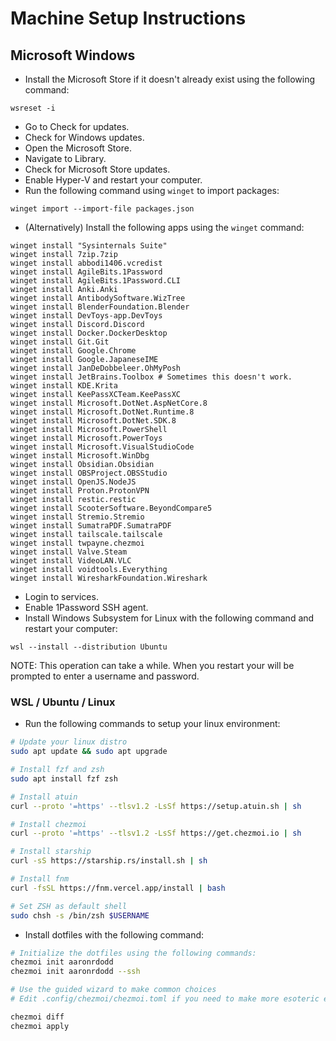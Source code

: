 # Machine Setup Instructions

## Microsoft Windows

- Install the Microsoft Store if it doesn't already exist using the following
  command:

```pwsh
wsreset -i
```

- Go to Check for updates.
- Check for Windows updates.
- Open the Microsoft Store.
- Navigate to Library.
- Check for Microsoft Store updates.
- Enable Hyper-V and restart your computer.
- Run the following command using `winget` to import packages:

```pwsh
winget import --import-file packages.json
```

- (Alternatively) Install the following apps using the `winget` command:

```pwsh
winget install "Sysinternals Suite"
winget install 7zip.7zip
winget install abbodi1406.vcredist
winget install AgileBits.1Password
winget install AgileBits.1Password.CLI
winget install Anki.Anki
winget install AntibodySoftware.WizTree
winget install BlenderFoundation.Blender
winget install DevToys-app.DevToys
winget install Discord.Discord
winget install Docker.DockerDesktop
winget install Git.Git
winget install Google.Chrome
winget install Google.JapaneseIME
winget install JanDeDobbeleer.OhMyPosh
winget install JetBrains.Toolbox # Sometimes this doesn't work.
winget install KDE.Krita
winget install KeePassXCTeam.KeePassXC
winget install Microsoft.DotNet.AspNetCore.8
winget install Microsoft.DotNet.Runtime.8
winget install Microsoft.DotNet.SDK.8
winget install Microsoft.PowerShell
winget install Microsoft.PowerToys
winget install Microsoft.VisualStudioCode
winget install Microsoft.WinDbg
winget install Obsidian.Obsidian
winget install OBSProject.OBSStudio
winget install OpenJS.NodeJS
winget install Proton.ProtonVPN
winget install restic.restic
winget install ScooterSoftware.BeyondCompare5
winget install Stremio.Stremio
winget install SumatraPDF.SumatraPDF
winget install tailscale.tailscale
winget install twpayne.chezmoi
winget install Valve.Steam
winget install VideoLAN.VLC
winget install voidtools.Everything
winget install WiresharkFoundation.Wireshark
```

- Login to services.
- Enable 1Password SSH agent.
- Install Windows Subsystem for Linux with the following command and restart
  your computer:

```pwsh
wsl --install --distribution Ubuntu
```

NOTE: This operation can take a while. When you restart your will be prompted
to enter a username and password.

### WSL / Ubuntu / Linux

- Run the following commands to setup your linux environment:

```bash
# Update your linux distro
sudo apt update && sudo apt upgrade

# Install fzf and zsh
sudo apt install fzf zsh

# Install atuin
curl --proto '=https' --tlsv1.2 -LsSf https://setup.atuin.sh | sh

# Install chezmoi
curl --proto '=https' --tlsv1.2 -LsSf https://get.chezmoi.io | sh

# Install starship
curl -sS https://starship.rs/install.sh | sh

# Install fnm
curl -fsSL https://fnm.vercel.app/install | bash

# Set ZSH as default shell
sudo chsh -s /bin/zsh $USERNAME
```

- Install dotfiles with the following command:

```bash
# Initialize the dotfiles using the following commands:
chezmoi init aaronrdodd
chezmoi init aaronrdodd --ssh

# Use the guided wizard to make common choices
# Edit .config/chezmoi/chezmoi.toml if you need to make more esoteric edits

chezmoi diff
chezmoi apply
```

